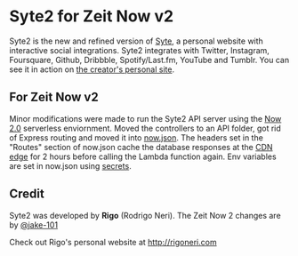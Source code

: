 # Syte2 for Zeit Now v2

Syte2 is the new and refined version of [Syte](http://github.com/rigoneri/syte), a personal website with interactive social integrations. Syte2 integrates with Twitter, Instagram, Foursquare, Github, Dribbble, Spotify/Last.fm, YouTube and Tumblr. You can see it in action on [the creator's personal site](http://rigoneri.com).

## For Zeit Now v2

Minor modifications were made to run the Syte2 API server using the [Now 2.0](https://zeit.co/now) serverless enviornment. Moved the controllers to an API folder, got rid of Express routing and moved it into [now.json](https://github.com/jake-101/Syte2-4-Zeit2.0/blob/master/now.json). The headers set in the "Routes" section of now.json cache the database responses at the [CDN edge](https://zeit.co/smart-cdn) for 2 hours before calling the Lambda function again. Env variables are set in now.json using [secrets](https://zeit.co/docs/v2/deployments/environment-variables-and-secrets/).

## Credit

Syte2 was developed by **Rigo** (Rodrigo Neri). The Zeit Now 2 changes are by [@jake-101](https://github.com/jake-101)

Check out Rigo's personal website at <http://rigoneri.com>
